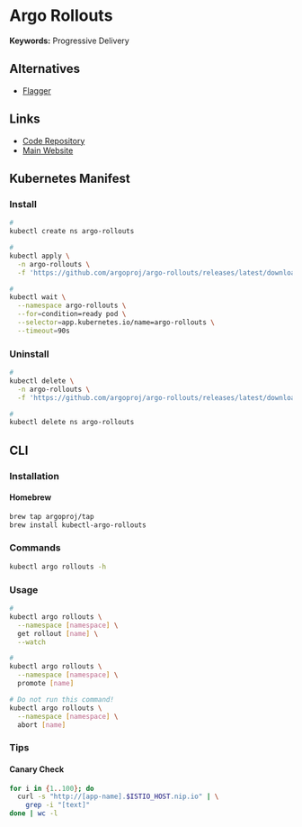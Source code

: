 # Argo Rollouts

**Keywords:** Progressive Delivery

## Alternatives

- [Flagger](/flagger.md)

## Links

- [Code Repository](https://github.com/argoproj/argo-rollouts)
- [Main Website](https://argoproj.github.io/argo-rollouts/)

<!--
Big Bang
-->

## Kubernetes Manifest

### Install

```sh
#
kubectl create ns argo-rollouts

#
kubectl apply \
  -n argo-rollouts \
  -f 'https://github.com/argoproj/argo-rollouts/releases/latest/download/install.yaml'

#
kubectl wait \
  --namespace argo-rollouts \
  --for=condition=ready pod \
  --selector=app.kubernetes.io/name=argo-rollouts \
  --timeout=90s
```

### Uninstall

```sh
#
kubectl delete \
  -n argo-rollouts \
  -f 'https://github.com/argoproj/argo-rollouts/releases/latest/download/install.yaml'

#
kubectl delete ns argo-rollouts
```

## CLI

### Installation

#### Homebrew

```sh
brew tap argoproj/tap
brew install kubectl-argo-rollouts
```

### Commands

```sh
kubectl argo rollouts -h
```

### Usage

```sh
#
kubectl argo rollouts \
  --namespace [namespace] \
  get rollout [name] \
  --watch

#
kubectl argo rollouts \
  --namespace [namespace] \
  promote [name]

# Do not run this command!
kubectl argo rollouts \
  --namespace [namespace] \
  abort [name]
```

### Tips

#### Canary Check

```sh
for i in {1..100}; do
  curl -s "http://[app-name].$ISTIO_HOST.nip.io" | \
    grep -i "[text]"
done | wc -l
```

